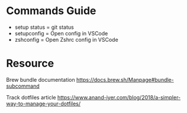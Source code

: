 # Commands Guide

- setup status = git status
- setupconfig = Open config in VSCode
- zshconfig = Open Zshrc config in VSCode

# Resource

Brew bundle documentation
https://docs.brew.sh/Manpage#bundle-subcommand

Track dotfiles article
https://www.anand-iyer.com/blog/2018/a-simpler-way-to-manage-your-dotfiles/
